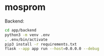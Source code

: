 # mosprom
Backend: 
```sh
cd app/backend
python3 -m venv .env
. .env/bin/activate
pip3 install -r requirements.txt
flask --app app run --host=0.0.0.0 --debug
```